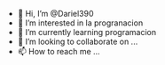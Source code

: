 - 👋 Hi, I’m @Dariel390
- 👀 I’m interested in  la  progranacion
- 🌱 I’m currently learning  programacion
- 💞️ I’m looking to collaborate on ...
- 📫 How to reach me ...

<!---
Dariel390/Dariel390 is a ✨ special ✨ repository because its `README.md` (this file) appears on your GitHub profile.
You can click the Preview link to take a look at your changes.
--->
